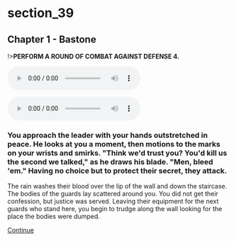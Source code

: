 
# section_39

## Chapter 1 - Bastone

!>**PERFORM A ROUND OF COMBAT AGAINST DEFENSE 4.**

<audio controls><source src="../../decomp/app/src/main/res/raw/chp1_17_5__a.mp3" type="audio/mpeg"></audio>

<audio controls><source src="../../decomp/app/src/main/res/raw/chp1_17_5__c.mp3" type="audio/mpeg"></audio>

### You approach the leader with your hands outstretched in peace. He looks at you a moment, then motions to the marks on your wrists and smirks. "Think we'd trust you? You'd kill us the second we talked," as he draws his blade. "Men, bleed 'em." Having no choice but to protect their secret, they attack.

The rain washes their blood over the lip of the wall and down the staircase. The bodies of the guards lay scattered around you. You did not get their confession, but justice was served. Leaving their equipment for the next guards who stand here, you begin to trudge along the wall looking for the place the bodies were dumped.

[Continue](output/chapter1/section_42.md)


